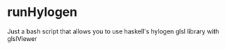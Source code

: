 # runHylogen
Just a bash script that allows you to use haskell's hylogen glsl library with glslViewer
